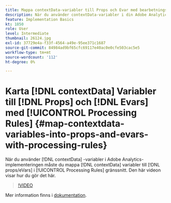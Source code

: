 ```yaml
---
title: Mappa contextData-variabler till Props och Evar med bearbetningsregler
description: När du använder contextData-variabler i din Adobe Analytics-implementering måste du mappa contextData-variablerna till props/eVars i gränssnittet för bearbetningsregler för att dina data ska visas i de faktiska rapporterna. Den här videon visar hur du gör det här.
feature: Implementation Basics
kt: 1850
role: User
level: Intermediate
thumbnail: 26124.jpg
exl-id: 37729e4a-f33f-4564-a49e-95ee371c1687
source-git-commit: 84984ad9bf65cfc69117e40ac0e0cfe503cac5e5
workflow-type: tm+mt
source-wordcount: '112'
ht-degree: 0%

---
```


# Karta [!DNL contextData] Variabler till [!DNL Props] och [!DNL Evars] med [!UICONTROL Processing Rules] {#map-contextdata-variables-into-props-and-evars-with-processing-rules}

När du använder [!DNL contextData] -variabler i Adobe Analytics-implementeringen måste du mappa [!DNL contextData] variabler till [!DNL props/eVars] i [!UICONTROL Processing Rules] gränssnitt. Den här videon visar hur du gör det här.

>[!VIDEO](https://video.tv.adobe.com/v/26124/?quality=12&learn=on)

Mer information finns i [dokumentation](https://experienceleague.adobe.com/docs/analytics/admin/admin-tools/processing-rules/processing-rules.html?lang=en).
